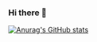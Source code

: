 ### Hi there 👋

[![Anurag's GitHub stats](https://github-readme-stats.vercel.app/api?username=elegist)](https://github.com/anuraghazra/github-readme-stats)

<!--
**elegist/elegist** is a ✨ _special_ ✨ repository because its `README.md` (this file) appears on your GitHub profile.

Here are some ideas to get you started:

- 🔭 I’m currently working on ...
- 🌱 I’m currently learning ...
- 👯 I’m looking to collaborate on ...
- 🤔 I’m looking for help with ...
- 💬 Ask me about ...
- 📫 How to reach me: ...
- 😄 Pronouns: ...
- ⚡ Fun fact: ...
-->
